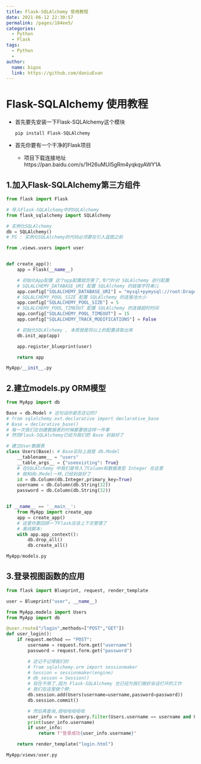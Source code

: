 ```yaml
---
title: Flask-SQLAlchemy 使用教程
date: 2021-06-12 22:30:57
permalink: /pages/184ee5/
categories:
  - Python
  - Flask
tags:
  - Python
  - 
author: 
  name: bigox
  link: https://github.com/daniuEvan
---
```

# Flask-SQLAlchemy 使用教程

- 首先要先安装一下Flask-SQLAlchemy这个模块

  ```pip install Flask-SQLAlchemy```

- 首先你要有一个干净的Flask项目
  - 项目下载连接地址https://pan.baidu.com/s/1H26uMUI5gRm4yqkqyAWY1A

## 1.加入Flask-SQLAlchemy第三方组件

```python
from flask import Flask

# 导入Flask-SQLAlchemy中的SQLAlchemy
from flask_sqlalchemy import SQLAlchemy

# 实例化SQLAlchemy
db = SQLAlchemy()
# PS : 实例化SQLAlchemy的代码必须要在引入蓝图之前

from .views.users import user


def create_app():
    app = Flask(__name__)

    # 初始化App配置 这个app配置就厉害了,专门针对 SQLAlchemy 进行配置
    # SQLALCHEMY_DATABASE_URI 配置 SQLAlchemy 的链接字符串儿
    app.config["SQLALCHEMY_DATABASE_URI"] = "mysql+pymysql://root:DragonFire@127.0.0.1:3306/dragon?charset=utf8"
    # SQLALCHEMY_POOL_SIZE 配置 SQLAlchemy 的连接池大小
    app.config["SQLALCHEMY_POOL_SIZE"] = 5
    # SQLALCHEMY_POOL_TIMEOUT 配置 SQLAlchemy 的连接超时时间
    app.config["SQLALCHEMY_POOL_TIMEOUT"] = 15
    app.config["SQLALCHEMY_TRACK_MODIFICATIONS"] = False

    # 初始化SQLAlchemy , 本质就是将以上的配置读取出来
    db.init_app(app)

    app.register_blueprint(user)

    return app

MyApp/__init__.py
```

## 2.建立models.py ORM模型

```python
from MyApp import db

Base = db.Model # 这句话你是否还记的?
# from sqlalchemy.ext.declarative import declarative_base
# Base = declarative_base()
# 每一次我们在创建数据表的时候都要做这样一件事
# 然而Flask-SQLAlchemy已经为我们把 Base 封装好了

# 建立User数据表
class Users(Base): # Base实际上就是 db.Model
    __tablename__ = "users"
    __table_args__ = {"useexisting": True}
    # 在SQLAlchemy 中我们是导入了Column和数据类型 Integer 在这里
    # 就和db.Model一样,已经封装好了
    id = db.Column(db.Integer,primary_key=True)
    username = db.Column(db.String(32))
    password = db.Column(db.String(32))


if __name__ == '__main__':
    from MyApp import create_app
    app = create_app()
    # 这里你要回顾一下Flask应该上下文管理了
    # 离线脚本:
    with app.app_context():
        db.drop_all()
        db.create_all()

MyApp/models.py
```

## 3.登录视图函数的应用

```python
from flask import Blueprint, request, render_template

user = Blueprint("user", __name__)

from MyApp.models import Users
from MyApp import db

@user.route("/login",methods=["POST","GET"])
def user_login():
    if request.method == "POST":
        username = request.form.get("username")
        password = request.form.get("password")

        # 还记不记得我们的
        # from sqlalchemy.orm import sessionmaker
        # Session = sessionmaker(engine)
        # db_sesson = Session()
        # 现在不用了,因为 Flask-SQLAlchemy 也已经为我们做好会话打开的工作
        # 我们在这里做个弊:
        db.session.add(Users(username=username,password=password))
        db.session.commit()

        # 然后再查询,捏哈哈哈哈哈
        user_info = Users.query.filter(Users.username == username and User.password == password).first()
        print(user_info.username)
        if user_info:
            return f"登录成功{user_info.username}"

    return render_template("login.html")

MyApp/views/user.py
```

